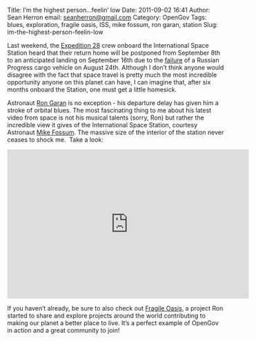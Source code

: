 Title: I’m the highest person...feelin’ low
Date: 2011-09-02 16:41
Author: Sean Herron
email: seanherron@gmail.com
Category: OpenGov
Tags: blues, exploration, fragile oasis, ISS, mike fossum, ron garan, station
Slug: im-the-highest-person-feelin-low

Last weekend, the [Expedition 28][] crew onboard the International Space
Station heard that their return home will be postponed from September
8th to an anticipated landing on September 16th due to the [failure][]
of a Russian Progress cargo vehicle on August 24th. Although I don’t
think anyone would disagree with the fact that space travel is pretty
much the most incredible opportunity anyone on this planet can have, I
can imagine that, after six months onboard the Station, one must get a
little homesick.

Astronaut [Ron Garan][] is no exception - his departure delay has given
him a stroke of orbital blues. The most fascinating thing to me about
his latest video from space is not his musical talents (sorry, Ron) but
rather the incredible view it gives of the International Space Station,
courtesy Astronaut [Mike Fossum][]. The massive size of the interior of
the station never ceases to shock me.  Take a look:

<iframe width="560" height="345" src="http://www.youtube.com/embed/Uk9ptueTDwY?rel=0" frameborder="0" allowfullscreen></iframe>

If you haven’t already, be sure to also check out [Fragile Oasis][], a
project Ron started to share and explore projects around the world
contributing to making our planet a better place to live. It’s a perfect
example of OpenGov in action and a great community to join!

  [Expedition 28]: http://www.nasa.gov/mission_pages/station/expeditions/expedition28/index.html
  [failure]: http://www.nasa.gov/mission_pages/station/expeditions/expedition28/p44_launch.html
  [Ron Garan]: https://twitter.com/#!/astro_ron
  [Mike Fossum]: https://twitter.com/#!/astro_aggie
  [Fragile Oasis]: http://fragileoasis.org/
